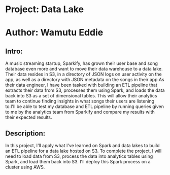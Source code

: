 # Project: Data Lake
# Author: Wamutu Eddie

## Intro:
A music streaming startup, Sparkify, has grown their user base and song database even more and want to move their data warehouse to a data lake. Their data resides in S3, in a directory of JSON logs on user activity on the app, as well as a directory with JSON metadata on the songs in their app.As their data engineer, I have been tasked with building an ETL pipeline that extracts their data from S3, processes them using Spark, and loads the data back into S3 as a set of dimensional tables. This will allow their analytics team to continue finding insights in what songs their users are listening to.I'll be able to test my database and ETL pipeline by running queries given to me by the analytics team from Sparkify and compare my results with their expected results.
## Description:
In this project, I'll apply what I've learned on Spark and data lakes to build an ETL pipeline for a data lake hosted on S3. To complete the project, I will need to load data from S3, process the data into analytics tables using Spark, and load them back into S3. I'll deploy this Spark process on a cluster using AWS.
